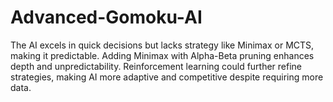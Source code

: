 # Advanced-Gomoku-AI
The AI excels in quick decisions but lacks strategy like Minimax or MCTS, making it predictable. Adding Minimax with Alpha-Beta pruning enhances depth and unpredictability. Reinforcement learning could further refine strategies, making AI more adaptive and competitive despite requiring more data.
